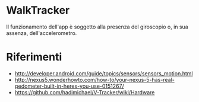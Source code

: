 # WalkTracker

Il funzionamento dell'app è soggetto alla presenza del giroscopio o, in sua
assenza, dell'accelerometro.


# Riferimenti

- http://developer.android.com/guide/topics/sensors/sensors_motion.html
- http://nexus5.wonderhowto.com/how-to/your-nexus-5-has-real-pedometer-built-in-heres-you-use-0151267/
- https://github.com/hadimichael/V-Tracker/wiki/Hardware
